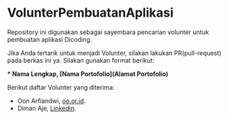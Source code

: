 # VolunterPembuatanAplikasi
Repository ini digunakan sebagai sayembara pencarian volunter untuk pembuatan aplikasi Dicoding.

Jika Anda tertarik untuk menjadi Volunter, silakan lakukan PR(pull-request) pada berkas ini ya. Silakan gunakan format berikut:

**\* Nama Lengkap, [Nama Portofolio](Alamat Portofolio)**

Berikut daftar Volunter yang diterima:
* Oon Arfiandwi, [oo.or.id](https://oo.or.id).
* Diman Aje, [Linkedin](https://www.linkedin.com/in/diman-aje/).
